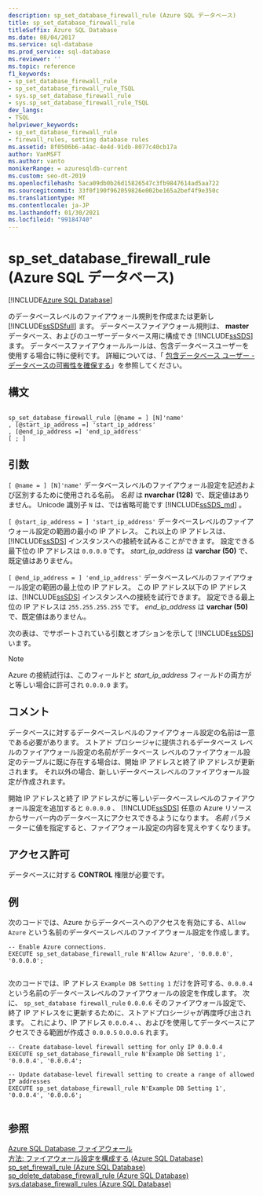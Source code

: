 ```yaml
---
description: sp_set_database_firewall_rule (Azure SQL データベース)
title: sp_set_database_firewall_rule
titleSuffix: Azure SQL Database
ms.date: 08/04/2017
ms.service: sql-database
ms.prod_service: sql-database
ms.reviewer: ''
ms.topic: reference
f1_keywords:
- sp_set_database_firewall_rule
- sp_set_database_firewall_rule_TSQL
- sys.sp_set_database_firewall_rule
- sys.sp_set_database_firewall_rule_TSQL
dev_langs:
- TSQL
helpviewer_keywords:
- sp_set_database_firewall_rule
- firewall_rules, setting database rules
ms.assetid: 8f0506b6-a4ac-4e4d-91db-8077c40cb17a
author: VanMSFT
ms.author: vanto
monikerRange: = azuresqldb-current
ms.custom: seo-dt-2019
ms.openlocfilehash: 5aca09db0b26d15826547c3fb9847614ad5aa722
ms.sourcegitcommit: 33f0f190f962059826e002be165a2bef4f9e350c
ms.translationtype: MT
ms.contentlocale: ja-JP
ms.lasthandoff: 01/30/2021
ms.locfileid: "99184740"
---
```

# <a name="sp_set_database_firewall_rule-azure-sql-database"></a>sp_set_database_firewall_rule (Azure SQL データベース)
[!INCLUDE[Azure SQL Database](../../includes/applies-to-version/asdb.md)]

  のデータベースレベルのファイアウォール規則を作成または更新し [!INCLUDE[ssSDSfull](../../includes/sssdsfull-md.md)] ます。 データベースファイアウォール規則は、 **master** データベース、およびのユーザーデータベース用に構成でき [!INCLUDE[ssSDS](../../includes/sssds-md.md)] ます。 データベースファイアウォールルールは、包含データベースユーザーを使用する場合に特に便利です。 詳細については、「 [包含データベース ユーザー - データベースの可搬性を確保する](../../relational-databases/security/contained-database-users-making-your-database-portable.md)」を参照してください。  
  
## <a name="syntax"></a>構文  
  
```  
  
sp_set_database_firewall_rule [@name = ] [N]'name'  
, [@start_ip_address =] 'start_ip_address'  
, [@end_ip_address =] 'end_ip_address'
[ ; ]  
```  
  
## <a name="arguments"></a>引数  
`[ @name = ] [N]'name'` データベースレベルのファイアウォール設定を記述および区別するために使用される名前。 *名前* は **nvarchar (128)** で、既定値はありません。 Unicode 識別子 `N` は、では省略可能です [!INCLUDE[ssSDS_md](../../includes/sssds-md.md)] 。 
  
`[ @start_ip_address = ] 'start_ip_address'` データベースレベルのファイアウォール設定の範囲の最小の IP アドレス。 これ以上の IP アドレスは、[!INCLUDE[ssSDS](../../includes/sssds-md.md)] インスタンスへの接続を試みることができます。 設定できる最下位の IP アドレスは `0.0.0.0` です。 *start_ip_address* は **varchar (50)** で、既定値はありません。  
  
`[ @end_ip_address = ] 'end_ip_address'` データベースレベルのファイアウォール設定の範囲の最上位の IP アドレス。 この IP アドレス以下の IP アドレスは、[!INCLUDE[ssSDS](../../includes/sssds-md.md)] インスタンスへの接続を試行できます。 設定できる最上位の IP アドレスは `255.255.255.255` です。 *end_ip_address* は **varchar (50)** で、既定値はありません。  
  
 次の表は、でサポートされている引数とオプションを示して [!INCLUDE[ssSDS](../../includes/sssds-md.md)] います。  
  
> [!NOTE]  
>  Azure の接続試行は、このフィールドと *start_ip_address* フィールドの両方がと等しい場合に許可され `0.0.0.0` ます。  
  
## <a name="remarks"></a>コメント  
 データベースに対するデータベースレベルのファイアウォール設定の名前は一意である必要があります。 ストアド プロシージャに提供されるデータベース レベルのファイアウォール設定の名前がデータベース レベルのファイアウォール設定のテーブルに既に存在する場合は、開始 IP アドレスと終了 IP アドレスが更新されます。 それ以外の場合、新しいデータベースレベルのファイアウォール設定が作成されます。  
  
 開始 IP アドレスと終了 IP アドレスがに等しいデータベースレベルのファイアウォール設定を追加すると `0.0.0.0` 、 [!INCLUDE[ssSDS](../../includes/sssds-md.md)] 任意の Azure リソースからサーバー内のデータベースにアクセスできるようになります。 *名前* パラメーターに値を指定すると、ファイアウォール設定の内容を覚えやすくなります。  
  
## <a name="permissions"></a>アクセス許可  
 データベースに対する **CONTROL** 権限が必要です。  
  
## <a name="examples"></a>例  
 次のコードでは、Azure からデータベースへのアクセスを有効にする、`Allow Azure` という名前のデータベースレベルのファイアウォール設定を作成します。  
  
```  
-- Enable Azure connections.  
EXECUTE sp_set_database_firewall_rule N'Allow Azure', '0.0.0.0', '0.0.0.0';  
  
```  
  
 次のコードでは、IP アドレス `Example DB Setting 1` だけを許可する、`0.0.0.4` という名前のデータベースレベルのファイアウォールの設定を作成します。 次に、 `sp_set_database firewall_rule` `0.0.0.6` そのファイアウォール設定で、終了 IP アドレスをに更新するために、ストアドプロシージャが再度呼び出されます。 これにより、IP アドレス `0.0.0.4` 、、およびを使用してデータベースにアクセスできる範囲が作成さ `0.0.0.5` `0.0.0.6` れます。
  
```  
-- Create database-level firewall setting for only IP 0.0.0.4  
EXECUTE sp_set_database_firewall_rule N'Example DB Setting 1', '0.0.0.4', '0.0.0.4';  
  
-- Update database-level firewall setting to create a range of allowed IP addresses
EXECUTE sp_set_database_firewall_rule N'Example DB Setting 1', '0.0.0.4', '0.0.0.6';  
  
```  
  
## <a name="see-also"></a>参照  
 [Azure SQL Database ファイアウォール](/azure/azure-sql/database/firewall-configure)   
 [方法: ファイアウォール設定を構成する (Azure SQL Database)](/azure/azure-sql/database/firewall-configure)   
 [sp_set_firewall_rule &#40;Azure SQL Database&#41;](../../relational-databases/system-stored-procedures/sp-set-firewall-rule-azure-sql-database.md)   
 [sp_delete_database_firewall_rule &#40;Azure SQL Database&#41;](../../relational-databases/system-stored-procedures/sp-delete-database-firewall-rule-azure-sql-database.md)   
 [sys.database_firewall_rules &#40;Azure SQL Database&#41;](../../relational-databases/system-catalog-views/sys-database-firewall-rules-azure-sql-database.md)  
  

